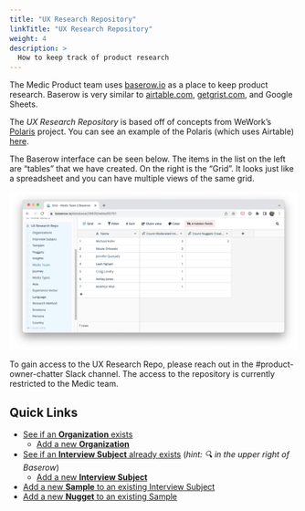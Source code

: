 ```yaml
---
title: "UX Research Repository"
linkTitle: "UX Research Repository"
weight: 4
description: >
  How to keep track of product research
---
```


The Medic Product team uses [baserow.io](http://baserow.io) as a place to keep product research. Baserow is very similar to [airtable.com](http://airtable.com), [getgrist.com](http://getgrist.com), and Google Sheets.

The _UX Research Repository_ is based off of concepts from WeWork’s [Polaris](https://tsharon.medium.com/democratizing-ux-670b95fbc07f) project. You can see an example of the Polaris (which uses Airtable) [here](https://www.airtable.com/universe/expShuhNMi0Oc0xpb/polaris-ux-nuggets).

The Baserow interface can be seen below. The items in the list on the left are “tables” that we have created. On the right is the “Grid”. It looks just like a spreadsheet and you can have multiple views of the same grid.

![The Baserow interface 👆🏼](images/baserow.png)

To gain access to the UX Research Repo, please reach out in the #product-owner-chatter Slack channel. The access to the repository is currently restricted to the Medic team. 

## Quick Links

- [See if an **Organization** exists](https://baserow.io/database/28935/table/65708)
    - [Add a new **Organization**](https://baserow.io/form/1L-6KrFryozsBW64-5hnPG6b5zh5HsBjPwPt6t0bNR4)
- [See if an **Interview Subject** already exists](https://baserow.io/database/28935/table/65706) (*hint: 🔍 in the upper right of Baserow*)
    - [Add a new **Interview Subject**](https://baserow.io/form/leQCgnXauYXdpJUxtMFBY6CHh_rT_JupsuZC67xvrBQ)
- [Add a new **Sample** to an existing Interview Subject](https://baserow.io/form/fbePtwPQt5GRxaFWcV5yL31OQJQaLW5HifFRFhy9Kwc)
- [Add a new **Nugget** to an existing Sample](https://baserow.io/form/6ABmeIk87R8vTdYVfoGsV3hm2DPQkPkv1aNK1WR_dUg)